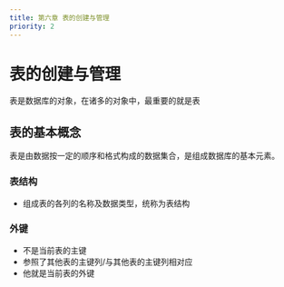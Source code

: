 ```yaml
---
title: 第六章 表的创建与管理
priority: 2
---
```


# 表的创建与管理

表是数据库的对象，在诸多的对象中，最重要的就是表

## 表的基本概念

表是由数据按一定的顺序和格式构成的数据集合，是组成数据库的基本元素。

### 表结构
- 组成表的各列的名称及数据类型，统称为表结构

### 外键
- 不是当前表的主键
- 参照了其他表的主键列/与其他表的主键列相对应
- 他就是当前表的外键